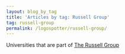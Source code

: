 ```yaml
---
layout: blog_by_tag
title: 'Articles by tag: Russell Group'
tag: russell-group
permalink: /logospotter/russell-group/
---
```


Universities that are part of [The Russell Group](https://en.wikipedia.org/wiki/Russell_Group)

